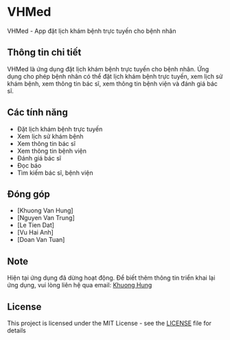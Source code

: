 # VHMed
VHMed - App đặt lịch khám bệnh trực tuyến cho bệnh nhân

## Thông tin chi tiết

VHMed là ứng dụng đặt lịch khám bệnh trực tuyến cho bệnh nhân. Ứng dụng cho phép bệnh nhân có thể đặt lịch khám bệnh trực tuyến, xem lịch sử khám bệnh, xem thông tin bác sĩ, xem thông tin bệnh viện và đánh giá bác sĩ.

## Các tính năng

- Đặt lịch khám bệnh trực tuyến
- Xem lịch sử khám bệnh
- Xem thông tin bác sĩ
- Xem thông tin bệnh viện
- Đánh giá bác sĩ
- Đọc báo 
- Tìm kiếm bác sĩ, bệnh viện

## Đóng góp

- [Khuong Van Hung]
- [Nguyen Van Trung]
- [Le Tien Dat]
- [Vu Hai Anh]
- [Doan Van Tuan]

## Note 

Hiện tại ứng dụng đã dừng hoạt động. Để biết thêm thông tin triển khai lại ứng dụng, vui lòng liên hệ qua email: [ Khuong Hung ](mailto:khuonghung1423@gmail.com)

## License

This project is licensed under the MIT License - see the [LICENSE](LICENSE) file for details

